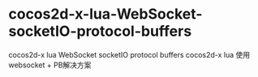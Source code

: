 # cocos2d-x-lua-WebSocket-socketIO-protocol-buffers
cocos2d-x lua WebSocket socketIO protocol buffers
cocos2d-x lua 使用 websocket + PB解决方案

